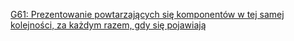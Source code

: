 [G61: Prezentowanie powtarzających się komponentów w tej samej kolejności, za każdym razem, gdy się pojawiają](https://www.w3.org/WAI/WCAG22/Techniques/general/G61)